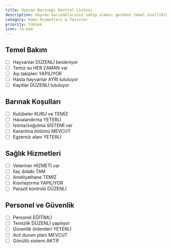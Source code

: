 ```yaml
---
title: Hayvan Barınağı Kontrol Listesi
description: Hayvan barınaklarının sahip olması gereken temel özellikler
category: Kamu Hizmetleri & Tesisler
priority: Yüksek
icon: fa-paw
---
```


## Temel Bakım

- [ ] Hayvanlar DÜZENLİ besleniyor
- [ ] Temiz su HER ZAMAN var
- [ ] Aşı takipleri YAPILIYOR
- [ ] Hasta hayvanlar AYRI tutuluyor
- [ ] Kayıtlar DÜZENLİ tutuluyor

## Barınak Koşulları

- [ ] Kulübeler KURU ve TEMİZ
- [ ] Havalandırma YETERLİ
- [ ] Isıtma/soğutma SİSTEMİ var
- [ ] Karantina bölümü MEVCUT
- [ ] Egzersiz alanı YETERLİ

## Sağlık Hizmetleri

- [ ] Veteriner HİZMETİ var
- [ ] İlaç dolabı TAM
- [ ] Ameliyathane TEMİZ
- [ ] Kısırlaştırma YAPILIYOR
- [ ] Parazit kontrolü DÜZENLİ

## Personel ve Güvenlik

- [ ] Personel EĞİTİMLİ
- [ ] Temizlik DÜZENLİ yapılıyor
- [ ] Güvenlik önlemleri YETERLİ
- [ ] Acil durum planı MEVCUT
- [ ] Gönüllü sistemi AKTİF
